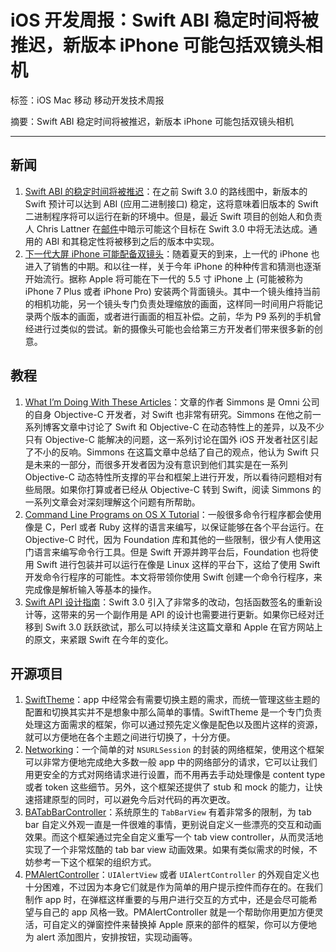# iOS 开发周报：Swift ABI 稳定时间将被推迟，新版本 iPhone 可能包括双镜头相机

标签：iOS Mac 移动 移动开发技术周报

摘要：Swift ABI 稳定时间将被推迟，新版本 iPhone 可能包括双镜头相机

---

## 新闻

1. [Swift ABI 的稳定时间将被推迟](http://ericasadun.com/2016/05/16/winding-down-swift-3-0-abi-stability-deferred/)：在之前 Swift 3.0 的路线图中，新版本的 Swift 预计可以达到 ABI (应用二进制接口) 稳定，这将意味着旧版本的 Swift 二进制程序将可以运行在新的环境中。但是，最近 Swift 项目的创始人和负责人 Chris Lattner 在[邮件](http://thread.gmane.org/gmane.comp.lang.swift.evolution/17276)中暗示可能这个目标在 Swift 3.0 中将无法达成。通用的 ABI 和其稳定性将被移到之后的版本中实现。
2. [下一代大屏 iPhone 可能配备双镜头](http://www.macrumors.com/2016/05/20/apple-sony-lg-dual-cameras-iphone-7-plus/)：随着夏天的到来，上一代的 iPhone 也进入了销售的中期。和以往一样，关于今年 iPhone 的种种传言和猜测也逐渐开始流行。据称 Apple 将可能在下一代的 5.5 寸 iPhone 上 (可能被称为 iPhone 7 Plus 或者 iPhone Pro) 安装两个背面镜头。其中一个镜头维持当前的相机功能，另一个镜头专门负责处理缩放的画面，这样同一时间用户将能记录两个版本的画面，或者进行画面的相互补偿。之前，华为 P9 系列的手机曾经进行过类似的尝试。新的摄像头可能也会给第三方开发者们带来很多新的创意。

## 教程

1. [What I’m Doing With These Articles](http://inessential.com/2016/05/18/what_im_doing_with_these_articles)：文章的作者 Simmons 是 Omni 公司的自身 Objective-C 开发者，对 Swift 也非常有研究。Simmons 在他之前一系列博客文章中讨论了 Swift 和 Objective-C 在动态特性上的差异，以及不少只有 Objective-C 能解决的问题，这一系列讨论在国外 iOS 开发者社区引起了不小的反响。Simmons 在这篇文章中总结了自己的观点，他认为 Swift 只是未来的一部分，而很多开发者因为没有意识到他们其实是在一系列 Objective-C 动态特性所支撑的平台和框架上进行开发，所以看待问题相对有些局限。如果你打算或者已经从 Objective-C 转到 Swift，阅读 Simmons 的一系列文章会对深刻理解这个问题有所帮助。
2. [Command Line Programs on OS X Tutorial](https://www.raywenderlich.com/128039/command-line-programs-os-x-tutorial)：一般很多命令行程序都会使用像是 C，Perl 或者 Ruby 这样的语言来编写，以保证能够在各个平台运行。在 Objective-C 时代，因为 Foundation 库和其他的一些限制，很少有人使用这门语言来编写命令行工具。但是 Swift 开源并跨平台后，Foundation 也将使用 Swift 进行包装并可以运行在像是 Linux 这样的平台下，这给了使用 Swift 开发命令行程序的可能性。本文将带领你使用 Swift 创建一个命令行程序，来完成像是解析输入等基本的操作。
3. [Swift API 设计指南](http://swift.gg/2016/05/18/api-design-guidelines/)：Swift 3.0 引入了非常多的改动，包括函数签名的重新设计等，这带来的另一个副作用是 API 的设计也需要进行更新。如果你已经对迁移到 Swift 3.0 跃跃欲试，那么可以持续关注这篇文章和 Apple 在官方网站上的原文，来紧跟 Swift 在今年的变化。

## 开源项目

1. [SwiftTheme](https://github.com/jiecao-fm/SwiftTheme)：app 中经常会有需要切换主题的需求，而统一管理这些主题的配置和切换其实并不是想象中那么简单的事情。SwiftTheme 是一个专门负责处理这方面需求的框架，你可以通过预先定义像是配色以及图片这样的资源，就可以方便地在各个主题之间进行切换了，十分方便。
2. [Networking](https://github.com/3lvis/Networking)：一个简单的对 `NSURLSession` 的封装的网络框架，使用这个框架可以非常方便地完成绝大多数一般 app 中的网络部分的请求，它可以让我们用更安全的方式对网络请求进行设置，而不用再去手动处理像是 content type 或者 token 这些细节。另外，这个框架还提供了 stub 和 mock 的能力，让快速搭建原型的同时，可以避免今后对代码的再次更改。
3. [BATabBarController](https://github.com/antiguab/BATabBarController)：系统原生的 `TabBarView` 有着非常多的限制，为 tab bar 自定义外观一直是一件很难的事情，更别说自定义一些漂亮的交互和动画效果。而这个框架通过完全自定义重写一个 tab view controller，从而灵活地实现了一个非常炫酷的 tab bar view 动画效果。如果有类似需求的时候，不妨参考一下这个框架的组织方式。
4. [PMAlertController](https://github.com/Codeido/PMAlertController)：`UIAlertView` 或者 `UIAlertController` 的外观自定义也十分困难，不过因为本身它们就是作为简单的用户提示控件而存在的。在我们制作 app 时，在弹框这样重要的与用户进行交互的方式中，还是会尽可能希望与自己的 app 风格一致。PMAlertController 就是一个帮助你用更加方便灵活，可自定义的弹窗控件来替换掉 Apple 原来的部件的框架，你可以方便地为 alert 添加图片，安排按钮，实现动画等。


